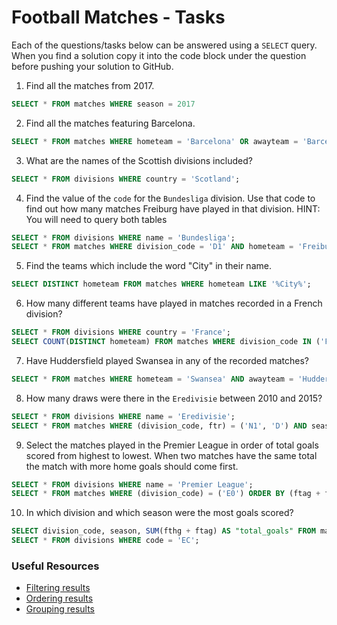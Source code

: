 # Football Matches - Tasks

Each of the questions/tasks below can be answered using a `SELECT` query. When you find a solution copy it into the code block under the question before pushing your solution to GitHub.

1) Find all the matches from 2017.

```sql
SELECT * FROM matches WHERE season = 2017


```

2) Find all the matches featuring Barcelona.

```sql
SELECT * FROM matches WHERE hometeam = 'Barcelona' OR awayteam = 'Barcelona';


```

3) What are the names of the Scottish divisions included?

```sql
SELECT * FROM divisions WHERE country = 'Scotland';


```

4) Find the value of the `code` for the `Bundesliga` division. Use that code to find out how many matches Freiburg have played in that division. HINT: You will need to query both tables

```sql
SELECT * FROM divisions WHERE name = 'Bundesliga';
SELECT * FROM matches WHERE division_code = 'D1' AND hometeam = 'Freiburg' OR awayteam = 'Freiburg';


```

5) Find the teams which include the word "City" in their name. 

```sql
SELECT DISTINCT hometeam FROM matches WHERE hometeam LIKE '%City%';


```

6) How many different teams have played in matches recorded in a French division?

```sql
SELECT * FROM divisions WHERE country = 'France';
SELECT COUNT(DISTINCT hometeam) FROM matches WHERE division_code IN ('F1','F2');


```

7) Have Huddersfield played Swansea in any of the recorded matches?

```sql
SELECT * FROM matches WHERE hometeam = 'Swansea' AND awayteam = 'Huddersfield' OR hometeam = 'Huddersfield' AND awayteam = 'Swansea';


```

8) How many draws were there in the `Eredivisie` between 2010 and 2015?

```sql
SELECT * FROM divisions WHERE name = 'Eredivisie';
SELECT * FROM matches WHERE (division_code, ftr) = ('N1', 'D') AND season BETWEEN 2010 AND 2015;

```

9) Select the matches played in the Premier League in order of total goals scored from highest to lowest. When two matches have the same total the match with more home goals should come first.

```sql
SELECT * FROM divisions WHERE name = 'Premier League';
SELECT * FROM matches WHERE (division_code) = ('E0') ORDER BY (ftag + fthg, fthg)DESC;


```

10) In which division and which season were the most goals scored?

```sql
SELECT division_code, season, SUM(fthg + ftag) AS "total_goals" FROM matches GROUP BY (season, division_code) ORDER BY total_goals DESC LIMIT 1;
SELECT * FROM divisions WHERE code = 'EC';
```

### Useful Resources

- [Filtering results](https://www.w3schools.com/sql/sql_where.asp)
- [Ordering results](https://www.w3schools.com/sql/sql_orderby.asp)
- [Grouping results](https://www.w3schools.com/sql/sql_groupby.asp)